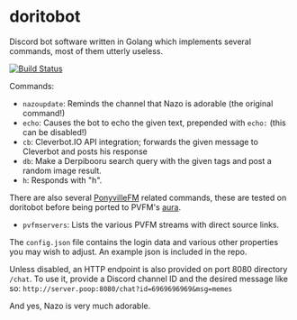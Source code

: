 # doritobot

Discord bot software written in Golang which implements several commands, most of them utterly useless.

[![Build Status](https://travis-ci.org/techniponi/doritobot.svg?branch=master)](https://travis-ci.org/techniponi/doritobot)

Commands:
* `nazoupdate`: Reminds the channel that Nazo is adorable (the original command!)
* `echo`: Causes the bot to echo the given text, prepended with `echo:` (this can be disabled!)
* `cb`: Cleverbot.IO API integration; forwards the given message to Cleverbot and posts his response
* `db`: Make a Derpibooru search query with the given tags and post a random image result.
* `h`: Responds with "h".

There are also several [PonyvilleFM](http://ponyvillefm.com) related commands, these are tested on doritobot before being ported to PVFM's [aura](https://github.com/PonyvilleFM/aura).
* `pvfmservers`: Lists the various PVFM streams with direct source links.

The `config.json` file contains the login data and various other properties you may wish to adjust. An example json is included in the repo.

Unless disabled, an HTTP endpoint is also provided on port 8080 directory `/chat`. To use it, provide a Discord channel ID and the desired message like so: `http://server.poop:8080/chat?id=6969696969&msg=memes`

And yes, Nazo is very much adorable.
